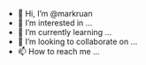 - 👋 Hi, I’m @markruan
- 👀 I’m interested in ...
- 🌱 I’m currently learning ...
- 💞️ I’m looking to collaborate on ...
- 📫 How to reach me ...

<!---
markruan/markruan is a ✨ special ✨ repository because its `README.md` (this file) appears on your GitHub profile.
You can click the Preview link to take a look at your changes.
--->
